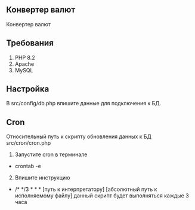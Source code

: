 ## Конвертер валют

Конвертер валют 

## Требования

1. PHP 8.2
2. Apache
3. MySQL

## Настройка 

В src/config/db.php впишите данные для подключения к БД.

## Cron

Относительный путь к скрипту обновления данных к БД src/cron/cron.php

1. Запустите cron в терминале
+ crontab -e

2. Впишите инструкцию
+ /* */3 * * * [путь к интерпретатору] [абсолютный путь к исполняемому файлу] данный скрипт будет выполняться каждые 3 часа
